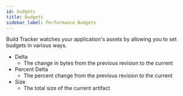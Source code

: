 ```yaml
---
id: budgets
title: Budgets
sidebar_label: Performance Budgets
---
```


Build Tracker watches your application's assets by allowing you to set budgets in various ways.

- Delta
  - The change in bytes from the previous revision to the current
- Percent Delta
  - The percent change from the previous revision to the current
- Size
  - The total size of the current artifact
